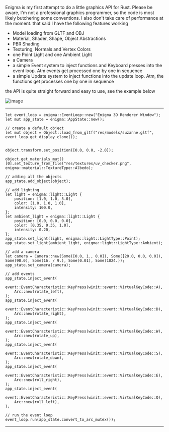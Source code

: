 Enigma is my first attempt to do a little graphics API for Rust.
Please be aware, I'm not a professional graphics programmer, so the code is most likely butchering some conventions. I also don't take care of performance at the moment. that said I have the following features working

- Model loading from GLTF and OBJ
- Material, Shader, Shape, Object Abstractions
- PBR Shading
- Texturing, Normals and Vertex Colors
- one Point Light and one Ambient Light
- a Camera
- a simple Event system to inject functions and Keyboard presses into the event loop. Atm events get processed one by one in sequence
- a simple Update system to inject functions into the update loop. Atm, the functions get processes one by one in sequence


the API is quite straight forward and easy to use, see the example below

  ![image](https://github.com/JeremiasMeister/enigma/assets/19373094/0580fc5e-2cbe-42b5-ae50-f65346235c39)

***
    let event_loop = enigma::EventLoop::new("Enigma 3D Renderer Window");
    let mut app_state = enigma::AppState::new();

    // create a default object
    let mut object = Object::load_from_gltf("res/models/suzanne.gltf", event_loop.get_display_clone());


    object.transform.set_position([0.0, 0.0, -2.0]);

    object.get_materials_mut()[0].set_texture_from_file("res/textures/uv_checker.png", enigma::material::TextureType::Albedo);

    // adding all the objects
    app_state.add_object(object);

    // add lighting
    let light = enigma::light::Light {
        position: [1.0, 1.0, 5.0],
        color: [1.0, 1.0, 1.0],
        intensity: 100.0,
    };
    let ambient_light = enigma::light::Light {
        position: [0.0, 0.0, 0.0],
        color: [0.35, 0.35, 1.0],
        intensity: 0.20,
    };
    app_state.set_light(light, enigma::light::LightType::Point);
    app_state.set_light(ambient_light, enigma::light::LightType::Ambient);

    // add a camera
    let camera = Camera::new(Some([0.0, 1., 0.0]), Some([20.0, 0.0, 0.0]), Some(90.0), Some(16. / 9.), Some(0.01), Some(1024.));
    app_state.set_camera(camera);

    // add events
    app_state.inject_event(
        event::EventCharacteristic::KeyPress(winit::event::VirtualKeyCode::A),
        Arc::new(rotate_left),
    );
    app_state.inject_event(
        event::EventCharacteristic::KeyPress(winit::event::VirtualKeyCode::D),
        Arc::new(rotate_right),
    );
    app_state.inject_event(
        event::EventCharacteristic::KeyPress(winit::event::VirtualKeyCode::W),
        Arc::new(rotate_up),
    );
    app_state.inject_event(
        event::EventCharacteristic::KeyPress(winit::event::VirtualKeyCode::S),
        Arc::new(rotate_down),
    );
    app_state.inject_event(
        event::EventCharacteristic::KeyPress(winit::event::VirtualKeyCode::E),
        Arc::new(roll_right),
    );
    app_state.inject_event(
        event::EventCharacteristic::KeyPress(winit::event::VirtualKeyCode::Q),
        Arc::new(roll_left),
    );

    // run the event loop
    event_loop.run(app_state.convert_to_arc_mutex());
  ***
